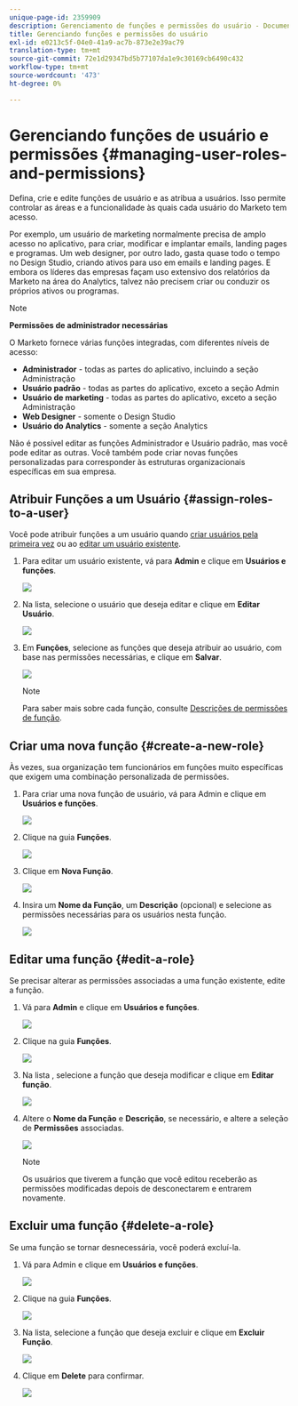 ```yaml
---
unique-page-id: 2359909
description: Gerenciamento de funções e permissões do usuário - Documentos do Marketo - Documentação do produto
title: Gerenciando funções e permissões do usuário
exl-id: e0213c5f-04e0-41a9-ac7b-873e2e39ac79
translation-type: tm+mt
source-git-commit: 72e1d29347bd5b77107da1e9c30169cb6490c432
workflow-type: tm+mt
source-wordcount: '473'
ht-degree: 0%

---
```


# Gerenciando funções de usuário e permissões {#managing-user-roles-and-permissions}

Defina, crie e edite funções de usuário e as atribua a usuários. Isso permite controlar as áreas e a funcionalidade às quais cada usuário do Marketo tem acesso.

Por exemplo, um usuário de marketing normalmente precisa de amplo acesso no aplicativo, para criar, modificar e implantar emails, landing pages e programas. Um web designer, por outro lado, gasta quase todo o tempo no Design Studio, criando ativos para uso em emails e landing pages. E embora os líderes das empresas façam uso extensivo dos relatórios da Marketo na área do Analytics, talvez não precisem criar ou conduzir os próprios ativos ou programas.

>[!NOTE]
>
>**Permissões de administrador necessárias**

O Marketo fornece várias funções integradas, com diferentes níveis de acesso:

* **Administrador**  - todas as partes do aplicativo, incluindo a seção Administração
* **Usuário padrão**  - todas as partes do aplicativo, exceto a seção Admin
* **Usuário de marketing**  - todas as partes do aplicativo, exceto a seção Administração
* **Web Designer**  - somente o Design Studio
* **Usuário do Analytics**  - somente a seção Analytics

Não é possível editar as funções Administrador e Usuário padrão, mas você pode editar as outras. Você também pode criar novas funções personalizadas para corresponder às estruturas organizacionais específicas em sua empresa.

## Atribuir Funções a um Usuário {#assign-roles-to-a-user}

Você pode atribuir funções a um usuário quando [criar usuários pela primeira vez](/help/marketo/product-docs/administration/users-and-roles/create-delete-edit-and-change-a-user-role.md) ou ao [editar um usuário existente](/help/marketo/product-docs/administration/users-and-roles/managing-marketo-users.md).

1. Para editar um usuário existente, vá para **Admin** e clique em **Usuários e funções**.

   ![](assets/image2014-9-9-18-3a7-3a32.png)

1. Na lista, selecione o usuário que deseja editar e clique em **Editar Usuário**.

   ![](assets/image2014-9-9-18-3a7-3a42.png)

1. Em **Funções**, selecione as funções que deseja atribuir ao usuário, com base nas permissões necessárias, e clique em **Salvar**.

   ![](assets/image2014-9-9-18-3a7-3a57.png)

   >[!NOTE]
   >
   >Para saber mais sobre cada função, consulte [Descrições de permissões de função](/help/marketo/product-docs/administration/users-and-roles/managing-user-roles-and-permissions/descriptions-of-role-permissions.md).

## Criar uma nova função {#create-a-new-role}

Às vezes, sua organização tem funcionários em funções muito específicas que exigem uma combinação personalizada de permissões.

1. Para criar uma nova função de usuário, vá para Admin e clique em **Usuários e funções**.

   ![](assets/image2014-9-9-18-3a8-3a12.png)

1. Clique na guia **Funções**.

   ![](assets/image2014-9-9-18-3a8-3a22.png)

1. Clique em **Nova Função**.

   ![](assets/image2014-9-9-18-3a8-3a38.png)

1. Insira um **Nome da Função**, um **Descrição** (opcional) e selecione as permissões necessárias para os usuários nesta função.

   ![](assets/image2014-9-9-18-3a9-3a3.png)

## Editar uma função {#edit-a-role}

Se precisar alterar as permissões associadas a uma função existente, edite a função.

1. Vá para **Admin** e clique em **Usuários e funções**.

   ![](assets/image2014-9-9-18-3a9-3a15.png)

1. Clique na guia **Funções**.

   ![](assets/image2014-9-9-18-3a9-3a26.png)

1. Na lista , selecione a função que deseja modificar e clique em **Editar função**.

   ![](assets/image2014-9-9-18-3a9-3a40.png)

1. Altere o **Nome da Função** e **Descrição**, se necessário, e altere a seleção de **Permissões** associadas.

   ![](assets/image2014-9-9-18-3a10-3a3.png)

   >[!NOTE]
   >
   >Os usuários que tiverem a função que você editou receberão as permissões modificadas depois de desconectarem e entrarem novamente.

## Excluir uma função {#delete-a-role}

Se uma função se tornar desnecessária, você poderá excluí-la.

1. Vá para Admin e clique em **Usuários e funções**.

   ![](assets/image2014-9-9-18-3a10-3a15.png)

1. Clique na guia **Funções**.

   ![](assets/image2014-9-9-18-3a10-3a27.png)

1. Na lista, selecione a função que deseja excluir e clique em **Excluir Função**.

   ![](assets/image2014-9-9-18-3a10-3a39.png)

1. Clique em **Delete** para confirmar.

   ![](assets/image2014-9-9-18-3a10-3a50.png)
